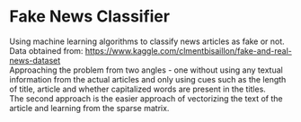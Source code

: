 # Fake News Classifier
Using machine learning algorithms to classify news articles as fake or not. <br>
Data obtained from: https://www.kaggle.com/clmentbisaillon/fake-and-real-news-dataset <br>
Approaching the problem from two angles - one without using any textual information from the actual articles and only using cues such as the length of title, article and whether capitalized words are present in the titles. <br>
The second approach is the easier approach of vectorizing the text of the article and learning from the sparse matrix. 
